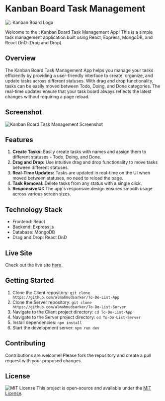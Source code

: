 # Kanban Board Task Management

![: Kanban Board Logo](path/to/logo.png)

Welcome to the : Kanban Board Task Management App! This is a simple task management application built using React, Express, MongoDB, and React DnD (Drag and Drop).

## Overview

The Kanban Board Task Management App helps you manage your tasks efficiently by providing a user-friendly interface to create, organize, and update tasks across different statuses. With drag and drop functionality, tasks can be easily moved between Todo, Doing, and Done categories. The real-time updates ensure that your task board always reflects the latest changes without requiring a page reload.

## Screenshot

![Kanban Board Task Management Screenshot](https://i.ibb.co/Lz7gCMT/1.jpg)

## Features

1. **Create Tasks:** Easily create tasks with names and assign them to different statuses - Todo, Doing, and Done.
2. **Drag and Drop:** Use intuitive drag and drop functionality to move tasks between different statuses.
3. **Real-Time Updates:** Tasks are updated in real-time on the UI when moved between statuses, no need to reload the page.
4. **Task Removal:** Delete tasks from any status with a single click.
5. **Responsive UI:** The app's responsive design ensures smooth usage across various screen sizes.

## Technology Stack

- Frontend: React
- Backend: Express.js
- Database: MongoDB
- Drag and Drop: React DnD

## Live Site

Check out the live site [here](https://64ecf1e609029d006cced868--cozy-pika-4464d1.netlify.app).

## Getting Started

1. Clone the Client repository: `git clone https://github.com/almahmudsarker/To-Do-List-App`
2. Clone the Server repository: `git clone https://github.com/almahmudsarker/To-Do-List-Server`
3. Navigate to the Client project directory: `cd To-Do-List-App`
4. Navigate to the Server project directory: `cd To-Do-List-Server`
5. Install dependencies: `npm install`
6. Start the development server: `npm run dev`

## Contributing

Contributions are welcome! Please fork the repository and create a pull request with your proposed changes.

## License
![MIT License](https://ibb.co/LN2SZx4)
This project is open-source and available under the [MIT License](https://opensource.org/licenses/MIT).
